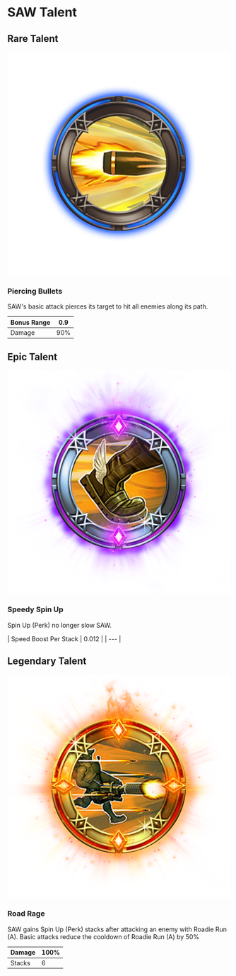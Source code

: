 # SAW Talent

## Rare Talent

![](../../.gitbook/assets/saw_rare.png)

### Piercing Bullets

SAW's basic attack pierces its target to hit all enemies along its path. 

| Bonus Range  | 0.9 |
| --- | --- |
| Damage | 90% |

## Epic Talent

![](../../.gitbook/assets/saw_epic.png)

### Speedy Spin Up

Spin Up \(Perk\) no longer slow SAW. 

| Speed Boost Per Stack | 0.012 |
| --- |


## Legendary Talent

![](../../.gitbook/assets/saw_legendary.png)

### Road Rage 

SAW gains Spin Up \(Perk\) stacks after attacking an enemy with Roadie Run \(A\). Basic attacks reduce the cooldown of Roadie Run \(A\) by 50%

| Damage | 100% |
| --- | --- |
| Stacks | 6 |


